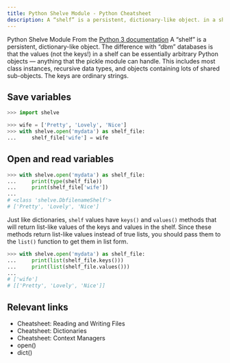 ```yaml
---
title: Python Shelve Module - Python Cheatsheet
description: A “shelf” is a persistent, dictionary-like object. in a shelf can be essentially arbitrary Python objects — anything that the pickle module can handle.
---
```


<base-title :title="frontmatter.title" :description="frontmatter.description">
Python Shelve Module
</base-title>

<base-disclaimer>
  <base-disclaimer-title>
    From the <a target="_blank" href="https://docs.python.org/3/library/shelve.html">Python 3 documentation</a>
  </base-disclaimer-title>
  <base-disclaimer-content>
   A “shelf” is a persistent, dictionary-like object. The difference with “dbm” databases is that the values (not the keys!) in a shelf can be essentially arbitrary Python objects — anything that the pickle module can handle. This includes most class instances, recursive data types, and objects containing lots of shared sub-objects. The keys are ordinary strings.
  </base-disclaimer-content>
</base-disclaimer>

## Save variables

```python
>>> import shelve

>>> wife = ['Pretty', 'Lovely', 'Nice']
>>> with shelve.open('mydata') as shelf_file:
...     shelf_file['wife'] = wife
```

## Open and read variables

```python
>>> with shelve.open('mydata') as shelf_file:
...     print(type(shelf_file))
...     print(shelf_file['wife'])
...
# <class 'shelve.DbfilenameShelf'>
# ['Pretty', 'Lovely', 'Nice']
```

Just like dictionaries, `shelf` values have `keys()` and `values()` methods that will return list-like values of the keys and values in the shelf. Since these methods return list-like values instead of true lists, you should pass them to the `list()` function to get them in list form.

```python
>>> with shelve.open('mydata') as shelf_file:
...     print(list(shelf_file.keys()))
...     print(list(shelf_file.values()))
...
# ['wife']
# [['Pretty', 'Lovely', 'Nice']]
```

## Relevant links

- <router-link to="/cheatsheet/reading-and-writing-files">Cheatsheet: Reading and Writing Files</router-link>
- <router-link to="/cheatsheet/dictionaries">Cheatsheet: Dictionaries</router-link>
- <router-link to="/cheatsheet/context-manager">Cheatsheet: Context Managers</router-link>
- <router-link to="/builtin/open">open()</router-link>
- <router-link to="/builtin/dict">dict()</router-link>
